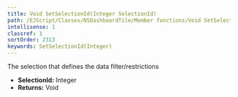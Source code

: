```yaml
---
title: Void SetSelectionId(Integer SelectionId)
path: /EJScript/Classes/NSDashboardTile/Member functions/Void SetSelectionId(Integer p_0)
intellisense: 1
classref: 1
sortOrder: 2313
keywords: SetSelectionId(Integer)
---
```



The selection that defines the data filter/restrictions



* **SelectionId:** Integer
* **Returns:** Void


